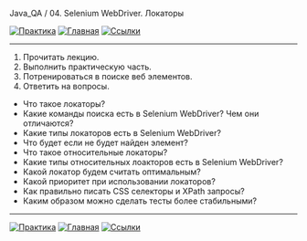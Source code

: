 Java_QA / 04. Selenium WebDriver. Локаторы

[![Практика](https://img.shields.io/badge/-Практика-aaffaa)](2.%20Практика.md)
[![Главная](https://img.shields.io/badge/-Главная-aaccee)](README.md)
[![Ссылки](https://img.shields.io/badge/-Ссылки-ffee99)](4.%20Ссылки.md)

***

1. Прочитать лекцию.
2. Выполнить практическую часть.
3. Потренироваться в поиске веб элементов.
4. Ответить на вопросы.

* Что такое локаторы?
* Какие команды поиска есть в Selenium WebDriver? Чем они отличаются?
* Какие типы локаторов есть в Selenium WebDriver?  
* Что будет если не будет найден элемент?
* Что такое относительные локаторы?
* Какие типы относительных лоакторов есть в Selenium WebDriver?
* Какой локатор будем считать оптимальным?
* Какой приоритет при использовании локаторов?
* Как правильно писать CSS селекторы и XPath запросы?
* Каким образом можно сделать тесты более стабильными?

***

[![Практика](https://img.shields.io/badge/-Практика-aaffaa)](2.%20Практика.md)
[![Главная](https://img.shields.io/badge/-Главная-aaccee)](README.md)
[![Ссылки](https://img.shields.io/badge/-Ссылки-ffee99)](4.%20Ссылки.md)